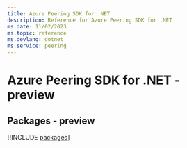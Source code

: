 ```yaml
---
title: Azure Peering SDK for .NET
description: Reference for Azure Peering SDK for .NET
ms.date: 11/02/2023
ms.topic: reference
ms.devlang: dotnet
ms.service: peering
---
```

# Azure Peering SDK for .NET - preview
## Packages - preview
[!INCLUDE [packages](peering-index.md)]